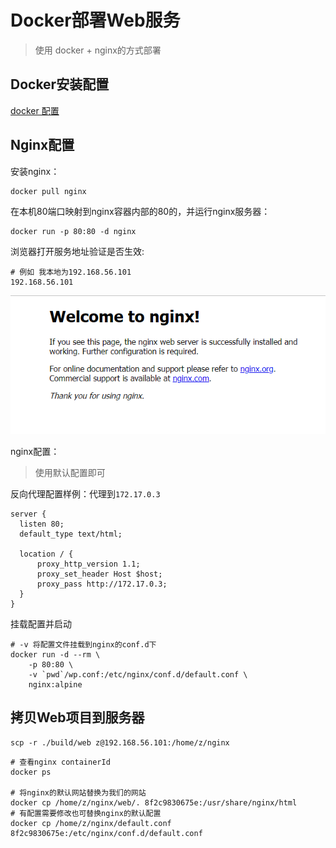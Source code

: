 # Docker部署Web服务

>  使用 docker + nginx的方式部署

## Docker安装配置

[docker 配置](../env/Docker配置.md)

## Nginx配置

安装nginx：

```shell
docker pull nginx
```

在本机80端口映射到nginx容器内部的80的，并运行nginx服务器：

```
docker run -p 80:80 -d nginx
```

浏览器打开服务地址验证是否生效:

```shell
# 例如 我本地为192.168.56.101
192.168.56.101
```

![image-20221013184320965](./Docker%E9%83%A8%E7%BD%B2web%E6%9C%8D%E5%8A%A1.assets/image-20221013184320965.png)



nginx配置：

>  使用默认配置即可

反向代理配置样例：代理到`172.17.0.3`

```shell
server {
  listen 80;
  default_type text/html;

  location / {
      proxy_http_version 1.1;
      proxy_set_header Host $host;
      proxy_pass http://172.17.0.3;
  }
}
```

挂载配置并启动

```shell
# -v 将配置文件挂载到nginx的conf.d下
docker run -d --rm \
    -p 80:80 \
    -v `pwd`/wp.conf:/etc/nginx/conf.d/default.conf \
    nginx:alpine
```

## 拷贝Web项目到服务器

```shell
scp -r ./build/web z@192.168.56.101:/home/z/nginx
```

```shell
# 查看nginx containerId
docker ps 

# 将nginx的默认网站替换为我们的网站
docker cp /home/z/nginx/web/. 8f2c9830675e:/usr/share/nginx/html
# 有配置需要修改也可替换nginx的默认配置
docker cp /home/z/nginx/default.conf 8f2c9830675e:/etc/nginx/conf.d/default.conf
```

